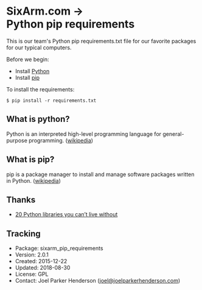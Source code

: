 # SixArm.com →<br>Python pip requirements

This is our team's Python pip requirements.txt file for our favorite packages for our typical computers.

Before we begin:

  * Install [Python](https://en.wikipedia.org/wiki/Python_(programming_language))
  * Install [pip](https://en.wikipedia.org/wiki/Pip_(package_manager))

To install the requirements:

    $ pip install -r requirements.txt


## What is python?

Python is an interpreted high-level programming language for general-purpose programming. ([wikipedia](https://en.wikipedia.org/wiki/Python_(programming_language)))


## What is pip?

pip is a package manager to install and manage software packages written in Python. ([wikipedia](https://en.wikipedia.org/wiki/Pip_(package_manager)))


## Thanks

* [20 Python libraries you can’t live without](https://pythontips.com/2013/07/30/20-python-libraries-you-cant-live-without/)


## Tracking

* Package: sixarm_pip_requirements
* Version: 2.0.1
* Created: 2015-12-22
* Updated: 2018-08-30
* License: GPL
* Contact: Joel Parker Henderson (joel@joelparkerhenderson.com)
